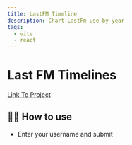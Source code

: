 ```yaml
---
title: LastFM Timeline
description: Chart LastFm use by year
tags:
  - vite
  - react
---
```


# Last FM Timelines

[Link To Project](https://vite-production-087d.up.railway.app/)

## 💁‍♀️ How to use

- Enter your username and submit